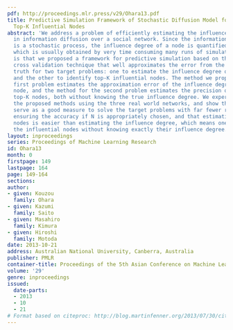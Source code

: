 ```yaml
---
pdf: http://proceedings.mlr.press/v29/Ohara13.pdf
title: Predictive Simulation Framework of Stochastic Diffusion Model for Identifying
  Top-K Influential Nodes
abstract: 'We address a problem of efficiently estimating the influence of a node
  in information diffusion over a social network. Since the information diffusion
  is a stochastic process, the influence degree of a node is quantified by the expectation,
  which is usually obtained by very time consuming many runs of simulation. Our contribution
  is that we proposed a framework for predictive simulation based on the leave-N-out
  cross validation technique that well approximates the error from the unknown ground
  truth for two target problems: one to estimate the influence degree of each node,
  and the other to identify top-K influential nodes. The method we proposed for the
  first problem estimates the approximation error of the influence degree of each
  node, and the method for the second problem estimates the precision of the derived
  top-K nodes, both without knowing the true influence degree. We experimentally evaluate
  the proposed methods using the three real world networks, and show that they can
  serve as a good measure to solve the target problems with far fewer runs of simulation
  ensuring the accuracy if N is appropriately chosen, and that estimating the top-K
  nodes is easier than estimating the influence degree, which means one can identify
  the influential nodes without knowing exactly their influence degree. '
layout: inproceedings
series: Proceedings of Machine Learning Research
id: Ohara13
month: 0
firstpage: 149
lastpage: 164
page: 149-164
sections: 
author:
- given: Kouzou
  family: Ohara
- given: Kazumi
  family: Saito
- given: Masahiro
  family: Kimura
- given: Hiroshi
  family: Motoda
date: 2013-10-21
address: Australian National University, Canberra, Australia
publisher: PMLR
container-title: Proceedings of the 5th Asian Conference on Machine Learning
volume: '29'
genre: inproceedings
issued:
  date-parts:
  - 2013
  - 10
  - 21
# Format based on citeproc: http://blog.martinfenner.org/2013/07/30/citeproc-yaml-for-bibliographies/
---
```

